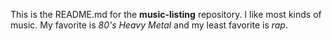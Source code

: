 This is the README.md for the **music-listing** repository.  I like most kinds of music.  My favorite is _80's Heavy Metal_ and my least favorite is _rap_.
